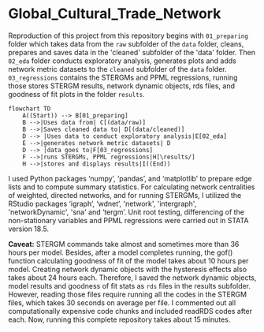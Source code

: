 # Global_Cultural_Trade_Network

Reproduction of this project from this repository begins with `01_preparing` folder which takes data from the `raw` subfolder of the `data` folder, cleans, prepares and saves data in the 'cleaned' subfolder of the 'data' folder. Then `02_eda` folder conducts exploratory analysis, generates plots and adds network metric datasets to the `cleaned` subfolder of the `data` folder. `03_regressions` contains the STERGMs and PPML regressions, running those stores STERGM results, network dynamic objects, rds files, and goodness of fit plots in the folder `results`.

```mermaid
flowchart TD
    A((Start)) --> B[01_preparing]
    B -->|Uses data from| C[(data/raw)]
    B -->|Saves cleaned data to| D[(data/cleaned)]
    D --> |Uses data to conduct exploratory analysis|E[02_eda]
    E -->|generates network metric datasets| D
    D --> |data goes to|F[03_regressions]
    F -->|runs STERGMs, PPML regressions|H[\results/]
    H -->|stores and displays results|I((End))
```
I used Python packages ‘numpy’, ‘pandas’, and ‘matplotlib’ to prepare edge lists and to compute summary statistics. For calculating network centralities of weighted, directed networks, and for running STERGMs, I utilized the RStudio packages ‘igraph’, ‘wdnet’, 'network', 'intergraph', 'networkDynamic', 'sna' and ‘tergm’. Unit root testing, differencing of the non-stationary variables and PPML regressions were carried out in STATA version 18.5.

**Caveat:** STERGM commands take almost and sometimes more than 36 hours per model. Besides, after a model completes running, the gof() function calculating goodness of fit of the model takes about 10 hours per model. Creating network dynamic objects with the hysteresis effects also takes about 24 hours each. Therefore, I saved the network dynamic objects, model results and goodness of fit stats as `rds` files in the results subfolder. However, reading those files require running all the codes in the STERGM files, which takes 30 seconds on average per file. I commented out all computationally expensive code chunks and included readRDS codes after each. Now, running this complete repository takes about 15 minutes. 
